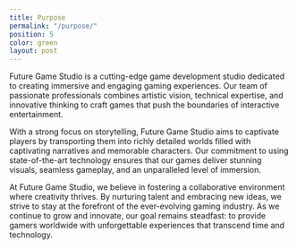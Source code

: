 ```yaml
---
title: Purpose
permalink: "/purpose/"
position: 5
color: green
layout: post
---
```


Future Game Studio is a cutting-edge game development studio dedicated to creating immersive and engaging gaming experiences. Our team of passionate professionals combines artistic vision, technical expertise, and innovative thinking to craft games that push the boundaries of interactive entertainment.

With a strong focus on storytelling, Future Game Studio aims to captivate players by transporting them into richly detailed worlds filled with captivating narratives and memorable characters. Our commitment to using state-of-the-art technology ensures that our games deliver stunning visuals, seamless gameplay, and an unparalleled level of immersion.

At Future Game Studio, we believe in fostering a collaborative environment where creativity thrives. By nurturing talent and embracing new ideas, we strive to stay at the forefront of the ever-evolving gaming industry. As we continue to grow and innovate, our goal remains steadfast: to provide gamers worldwide with unforgettable experiences that transcend time and technology.

